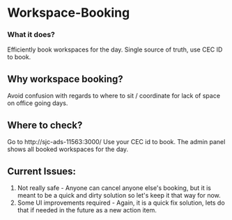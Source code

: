 # Workspace-Booking

### What it does?
Efficiently book workspaces for the day. Single source of truth, use CEC ID to book.

## Why workspace booking?
Avoid confusion with regards to where to sit / coordinate for lack of space on office going days.

## Where to check?
Go to http://sjc-ads-11563:3000/ 
Use your CEC id to book.
The admin panel shows all booked workspaces for the day. 

## Current Issues:

1. Not really safe - Anyone can cancel anyone else's booking, but it is meant to be a quick and dirty solution so let's keep it that way for now.
2. Some UI improvements required - Again, it is a quick fix solution, lets do that if needed in the future as a new action item.
